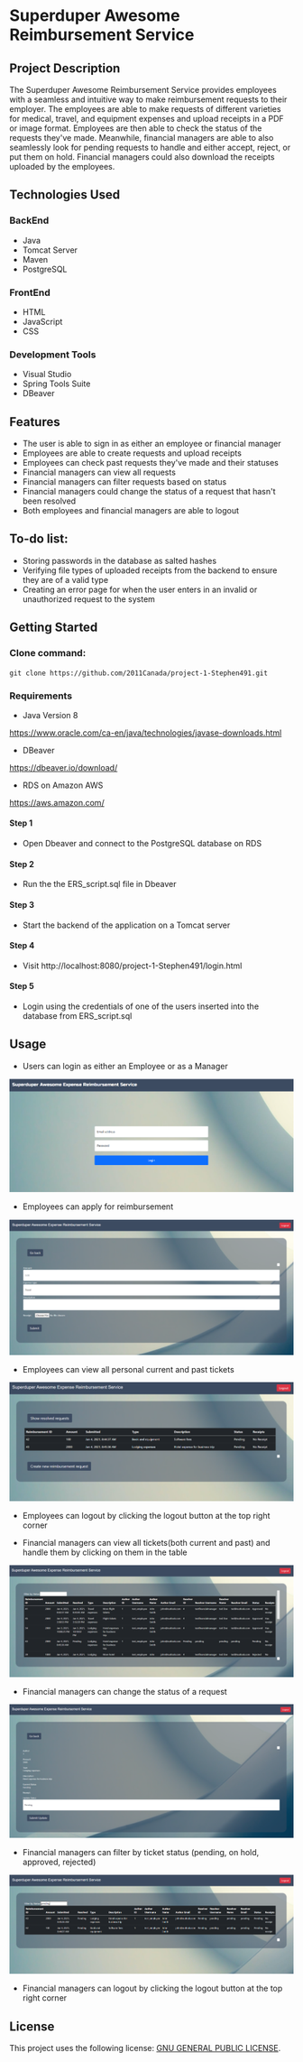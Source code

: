 # Superduper Awesome Reimbursement Service

## Project Description

The Superduper Awesome Reimbursement Service provides employees with a seamless and intuitive 
way to make reimbursement requests to their employer. The employees are able to make requests of
different varieties for medical, travel, and equipment expenses and upload receipts in a PDF or image format.
Employees are then able to check the status of the requests they've made. Meanwhile, financial managers are able to
also seamlessly look for pending requests to handle and either accept, reject, or put them on hold. Financial managers
could also download the receipts uploaded by the employees. 

## Technologies Used

### BackEnd

* Java
* Tomcat Server
* Maven
* PostgreSQL

### FrontEnd

* HTML
* JavaScript
* CSS

### Development Tools

* Visual Studio
* Spring Tools Suite
* DBeaver

## Features

* The user is able to sign in as either an employee or financial manager
* Employees are able to create requests and upload receipts
* Employees can check past requests they've made and their statuses
* Financial managers can view all requests 
* Financial managers can filter requests based on status
* Financial managers could change the status of a request that hasn't been resolved 
* Both employees and financial managers are able to logout

## To-do list:

* Storing passwords in the database as salted hashes
* Verifying file types of uploaded receipts from the backend to ensure they are of a valid type
* Creating an error page for when the user enters in an invalid or unauthorized request to the system 

## Getting Started

### Clone command:
```
git clone https://github.com/2011Canada/project-1-Stephen491.git
```

### Requirements

* Java Version 8

[<https://www.oracle.com/ca-en/java/technologies/javase-downloads.html>](https://www.oracle.com/ca-en/java/technologies/javase-downloads.html)

* DBeaver

[<https://dbeaver.io/download/>](https://dbeaver.io/download/)

* RDS on Amazon AWS 

[<https://aws.amazon.com/>](https://aws.amazon.com/)

#### Step 1
* Open Dbeaver and connect to the PostgreSQL database on RDS 

#### Step 2
* Run the the ERS_script.sql file in Dbeaver

#### Step 3
* Start the backend of the application on a Tomcat server 

#### Step 4
* Visit http://localhost:8080/project-1-Stephen491/login.html

#### Step 5
* Login using the credentials of one of the users inserted into the database from ERS_script.sql

## Usage 

* Users can login as either an Employee or as a Manager

![](loginpage.png)


* Employees can apply for reimbursement

![](employeepage3.png)

* Employees can view all personal current and past tickets

![](employeepage1.png)

* Employees can logout by clicking the logout button at the top right corner

* Financial managers can view all tickets(both current and past) and handle them by clicking on them in the table

![](financialmanagerpage1.png)

* Financial managers can change the status of a request

![](financialmanagerpage2.png)

* Financial managers can filter by ticket status (pending, on hold, approved, rejected)

![](financialmanagerpage3.png)

* Financial managers can logout by clicking the logout button at the top right corner

## License

This project uses the following license: [GNU GENERAL PUBLIC LICENSE](<https://www.gnu.org/licenses/gpl-3.0.en.html>).
